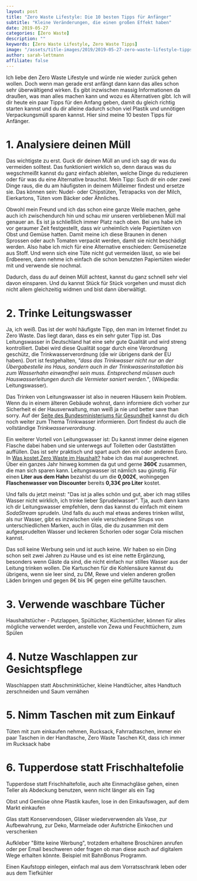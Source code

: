 ```yaml
---
layout: post
title: "Zero Waste Lifestyle: Die 10 besten Tipps für Anfänger"
subtitle: "Kleine Veränderungen, die einen großen Effekt haben"
date: 2019-05-27
categories: [Zero Waste]
description: ""
keywords: [Zero Waste Lifestyle, Zero Waste Tipps]
image: "/assets/title-images/2019/2019-05-27-zero-waste-lifestyle-tipps-fuer-anfaenger.jpg"
author: sarah-lettmann
affiliate: false
---
```

Ich liebe den Zero Waste Lifestyle und würde nie wieder zurück gehen wollen. Doch wenn man gerade erst anfängt dann kann das alles schon sehr überwältigend wirken. Es gibt inzwischen massig Informationen da draußen, was man alles machen kann und wozu es Alternativen gibt. Ich will dir heute ein paar Tipps für den Anfang geben, damit du gleich richtig starten kannst und du dir alleine dadurch schon viel Plastik und unnötigen Verpackungsmüll sparen kannst. Hier sind meine 10 besten Tipps für Anfänger.

# 1. Analysiere deinen Müll
Das wichtigste zu erst. Guck dir deinen Müll an und ich sag dir was du vermeiden solltest. Das funktioniert wirklich so, denn daraus was du wegschmeißt kannst du ganz einfach ableiten, welche Dinge du reduzieren oder für was du eine Alternative brauchst. Mein Tipp: Such dir ein oder zwei Dinge raus, die du am häufigsten in deinem Mülleimer findest und ersetze sie. Das können sein: Nudel- oder Chipstüten, Tetrapacks von der Milch, Eierkartons, Tüten vom Bäcker oder Ähnliches.

Obwohl mein Freund und ich das schon eine ganze Weile machen, gehe auch ich zwischendurch hin und schau mir unseren verbliebenen Müll mal genauer an. Es ist ja schließlich immer Platz nach oben. Bei uns habe ich vor geraumer Zeit festgestellt, dass wir unheimlich viele Papiertüten von Obst und Gemüse hatten. Damit meine ich diese Braunen in denen Sprossen oder auch Tomaten verpackt werden, damit sie nicht beschädigt werden. Also habe ich mich für eine Alternative enschieden: Gemüsenetze aus Stoff. Und wenn sich eine Tüte nicht gut vermeiden lässt, so wie bei Erdbeeren, dann nehme ich einfach die schon benutzten Papiertüten wieder mit und verwende sie nochmal.

Dadurch, dass du auf deinen Müll achtest, kannst du ganz schnell sehr viel davon einsparen. Und du kannst Stück für Stück vorgehen und musst dich nicht allem gleichzeitig widmen und bist dann überwältigt.

# 2. Trinke Leitungswasser
Ja, ich weiß. Das ist der wohl häufigste Tipp, den man im Internet findet zu Zero Waste. Das liegt daran, dass es ein sehr guter Tipp ist. Das Leitungswasser in Deutschland hat eine sehr gute Qualität und wird streng kontrolliert. Dabei wird diese Qualität sogar durch eine Verordnung geschütz, die Trinkwasserverordnung (die wir übrigens dank der EU haben). Dort ist festgehalten, _"dass das Trinkwasser nicht nur an der Übergabestelle ins Haus, sondern auch in der Trinkwasserinstallation bis zum Wasserhahn einwandfrei sein muss. Entsprechend müssen auch Hauswasserleitungen durch die Vermieter saniert werden."_, (Wikipedia: Leitungswasser).

Das Trinken von Leitungswasser ist also in neueren Häusern kein Problem. Wenn du in einem älteren Gebäude wohnst, dann informiere dich vorher zur Sicherheit ei der Hausverwaltung, man weiß ja nie und better save than sorry. Auf der [Seite des Bundesministeriums für Gesundheit](https://www.bundesgesundheitsministerium.de/service/begriffe-von-a-z/t/trinkwasser.html) kannst du dich noch weiter zum Thema Trinkwasser informieren. Dort findest du auch die vollständige _Trinkwasserverordnung_.

Ein weiterer Vorteil von Leitungswasser ist: Du kannst immer deine eigenen Flasche dabei haben und sie unterwegs auf Toiletten oder Gaststätten auffüllen. Das ist sehr praktisch und spart auch den ein oder anderen Euro. In [Was kostet Zero Waste im Haushalt?](/blog/was-kostet-zero-waste-im-haushalt/) habe ich das mal ausgerechnet. Über ein ganzes Jahr hinweg kommen da gut und gerne **360€** zusammen, die man sich sparen kann. Leitungswasser ist nämlich sau günstig. Für einen **Liter aus dem Hahn** bezahlst du um die **0,002€**, wohingegen **Flaschenwasser von Discounter** bereits **0,33€ pro Liter** kostet.

Und falls du jetzt meinst: "Das ist ja alles schön und gut, aber ich mag stilles Wasser nicht wirklich, ich trinke lieber Sprudelwasser". Tja, auch dann kann ich dir Leitungswasser empfehlen, denn das kannst du einfach mit einem _SodaStream_ sprudeln. Und falls du auch mal etwas anderes trinken willst, als nur Wasser, gibt es inzwischen viele verschiedene Sirups von unterschiedlichen Marken, auch in Glas, die du zusammen mit dem aufgesprudelten Wasser und leckeren Schorlen oder sogar Cola mischen kannst.

Das soll keine Werbung sein und ist auch keine. Wir haben so ein Ding schon seit zwei Jahren zu Hause und es ist eine nette Ergänzung, besonders wenn Gäste da sind, die nicht einfach nur stilles Wasser aus der Leitung trinken wollen. Die Kartuschen für die Kohlensäure kannst du übrigens, wenn sie leer sind, zu DM, Rewe und vielen anderen großen Läden bringen und gegen 8€ bis 9€ gegen eine gefüllte tauschen.

# 3. Verwende waschbare Tücher
Haushaltstücher - Putzlappen, Spültücher, Küchentücher,
können für alles mögliche verwendet werden, anstelle von Zewa und Feuchttüchern, zum Spülen

# 4. Nutze Waschlappen zur Gesichtspflege
Waschlappen statt Abschminktücher, kleine Handtücher, altes Handtuch zerschneiden und Saum vernähen

# 5. Nimm Taschen mit zum Einkauf
Tüten mit zum einkaufen nehmen, Rucksack, Fahrradtaschen, immer ein paar Taschen in der Handtasche, Zero Waste Taschen Kit, dass ich immer im Rucksack habe

# 6. Tupperdose statt Frischhaltefolie
Tupperdose statt Frischhaltefolie, auch alte Einmachgläse gehen, einen Teller als Abdeckung benutzen, wenn nicht länger als ein Tag

Obst und Gemüse ohne Plastik kaufen, lose in den Einkaufswagen, auf dem Markt einkaufen

Glas statt Konservendosen, Gläser wiederverwenden als Vase, zur Aufbewahrung, zur Deko, Marmelade oder Aufstriche Einkochen und verschenken

Aufkleber "Bitte keine Werbung", trotzdem erhaltene Broschüren anrufen oder per Email beschweren oder fragen ob man diese auch auf digitalem Wege erhalten könnte. Beispiel mit BahnBonus Programm.

Einen Kaufstopp einlegen, einfach mal aus dem Vorratsschrank leben oder aus dem Tiefkühler
